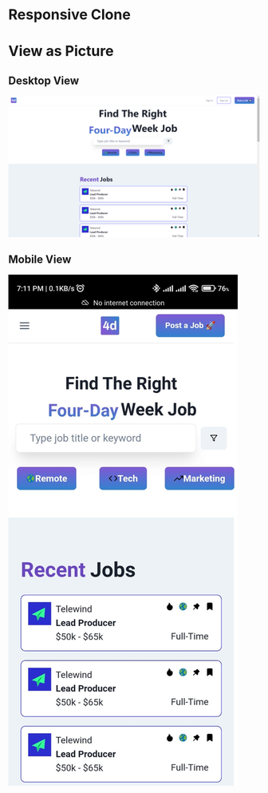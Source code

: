 # Responsive Clone
# View as Picture
## Desktop View
<img src="./src/website.png"/>

## Mobile View

<img src="./src/mobile.jpeg"/>